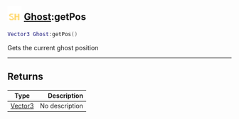 ## <img src="../../.gitbook/assets/shared.png" width="32" height="32" /> [Ghost](../ghost/README.md):getPos

```lua
Vector3 Ghost:getPos()
```

Gets the current ghost position

-----------------
## Returns

| Type   | Description |
| ------ | ----------: |
| [Vector3](../vector3/README.md) | No description |
